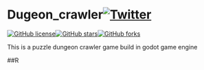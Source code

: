 # Dugeon_crawler[![Twitter](https://img.shields.io/twitter/url?style=social&url=https%3A%2F%2Fgithub.com%2FAlok-joseph%2FDugeon_crawler%2F)](https://twitter.com/intent/tweet?text=Wow:&url=https%3A%2F%2Fgithub.com%2FAlok-joseph%2FDugeon_crawler%2F)
[![GitHub license](https://img.shields.io/github/license/Alok-joseph/Dugeon_crawler)](https://github.com/Alok-joseph/Dugeon_crawler/blob/main/LICENSE)[![GitHub stars](https://img.shields.io/github/stars/Alok-joseph/Dugeon_crawler)](https://github.com/Alok-joseph/Dugeon_crawler/stargazers)[![GitHub forks](https://img.shields.io/github/forks/Alok-joseph/Dugeon_crawler)](https://github.com/Alok-joseph/Dugeon_crawler/network)

This is a puzzle dungeon crawler game build in godot game engine

##R
